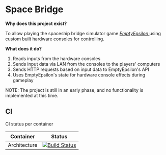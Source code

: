 # Space Bridge

**Why does this project exist?**

To allow playing the spaceship bridge simulator game [_EmptyEpsilon_ ](http://daid.github.io/EmptyEpsilon/) using custom built hardware consoles for controlling.

**What does it do?**

1. Reads inputs from the hardware consoles
2. Sends input data via LAN from the consoles to the players' computers
3. Sends HTTP requests based on input data to EmptyEpsilon's API
4. Uses EmptyEpsilon's state for hardware console effects during gameplay

NOTE: The project is still in an early phase, and no functionality is implemented at this time.

## CI

CI status per container

| Container | Status |
| --- | --- |
| Architecture |[![Build Status](https://travis-ci.com/TheGalacticCouncil/space-bridge.svg?branch=master)](https://travis-ci.com/TheGalacticCouncil/space-bridge)| 
